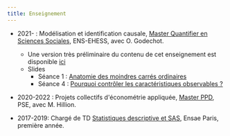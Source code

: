 ```yaml
---
title: Enseignement
---
```

* 2021-    : Modélisation et identification causale, [Master Quantifier en Sciences Sociales](https://master-sciences-sociales.ens.psl.eu/qess-presentation/), ENS-EHESS, avec O. Godechot.
  * Une version très préliminaire du contenu de cet enseignement est disponible [ici](https://pierrepora.github.io/inference_causale/)
  * Slides
    * Séance 1 : [Anatomie des moindres carrés ordinaires](slides_QESS/MCO_slides.pdf)
    * Séance 4 : [Pourquoi contrôler les caractéristiques observables ?](slides_QESS/Conditionner_pourquoi_slides.pdf)

* 2020-2022    : Projets collectifs d'économétrie appliquée, [Master PPD](https://www.parisschoolofeconomics.eu/en/teaching/masters-program/ppd-public-policy-and-development/), PSE, avec M. Hillion.

* 2017-2019: Chargé de TD [Statistiques descriptive et SAS](https://www.ensae.fr/courses/statistique-descriptive/), Ensae Paris, première année.

